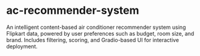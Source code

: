 # ac-recommender-system
An intelligent content-based air conditioner recommender system using Flipkart data, powered by user preferences such as budget, room size, and brand. Includes filtering, scoring, and Gradio-based UI for interactive deployment.
